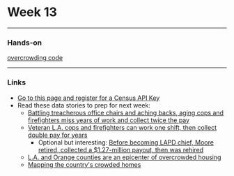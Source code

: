# Week 13


---

### Hands-on

[overcrowding code](https://github.com/ryanvmenezes/notebooks/blob/master/Z-values.ipynb)

---

### Links


* [Go to this page and register for a Census API Key](https://api.census.gov/data/key_signup.html)
* Read these data stories to prep for next week:
	* [Battling treacherous office chairs and aching backs, aging cops and firefighters miss years of work and collect twice the pay](https://www.latimes.com/local/california/la-me-drop-20180203-htmlstory.html)
	* [Veteran L.A. cops and firefighters can work one shift, then collect double pay for years](https://www.latimes.com/local/lanow/la-me-drop-one-day-rule-20180218-story.html)
		* Optional but interesting: [Before becoming LAPD chief, Moore retired, collected a $1.27-million payout, then was rehired
](https://www.latimes.com/local/lanow/la-me-chief-drop-2018-08012-story.html)	
	* [L.A. and Orange counties are an epicenter of overcrowded housing](https://www.latimes.com/local/la-me-crowding-20140308-story.html)
	* [Mapping the country's crowded homes](http://graphics.latimes.com/crowding-map/)



